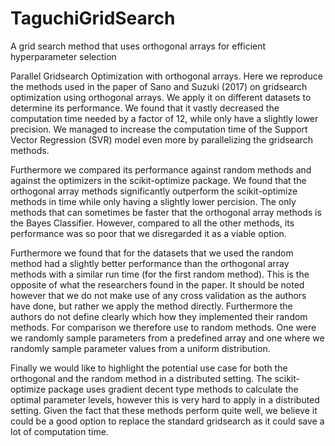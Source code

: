 # TaguchiGridSearch
A grid search method that uses orthogonal arrays for efficient hyperparameter selection

Parallel Gridsearch Optimization with orthogonal arrays.
Here we reproduce the methods used in the paper of Sano and Suzuki (2017) on gridsearch optimization using orthogonal arrays. We apply it on different datasets to determine its performance. We found that it vastly decreased the computation time needed by a factor of 12, while only have a slightly lower precision. We managed to increase the computation time of the Support Vector Regression (SVR) model even more by parallelizing the gridsearch methods.

Furthermore we compared its performance against random methods and against the optimizers in the scikit-optimize package. We found that the orthogonal array methods significantly outperform the scikit-optimize methods in time while only having a slightly lower percision. The only methods that can sometimes be faster that the orthogonal array methods is the Bayes Classifier. However, compared to all the other methods, its performance was so poor that we disregarded it as a viable option.

Furthermore we found that for the datasets that we used the random method had a slightly better performance than the orthogonal array methods with a similar run time (for the first random method). This is the opposite of what the researchers found in the paper. It should be noted however that we do not make use of any cross validation as the authors have done, but rather we apply the method directly. Furthermore the authors do not define clearly which how they implemented their random methods. For comparison we therefore use to random methods. One were we randomly sample parameters from a predefined array and one where we randomly sample parameter values from a uniform distribution.

Finally we would like to highlight the potential use case for both the orthogonal and the random method in a distributed setting. The scikit-optimize package uses gradient decent type methods to calculate the optimal parameter levels, however this is very hard to apply in a distributed setting. Given the fact that these methods perform quite well, we believe it could be a good option to replace the standard gridsearch as it could save a lot of computation time.
